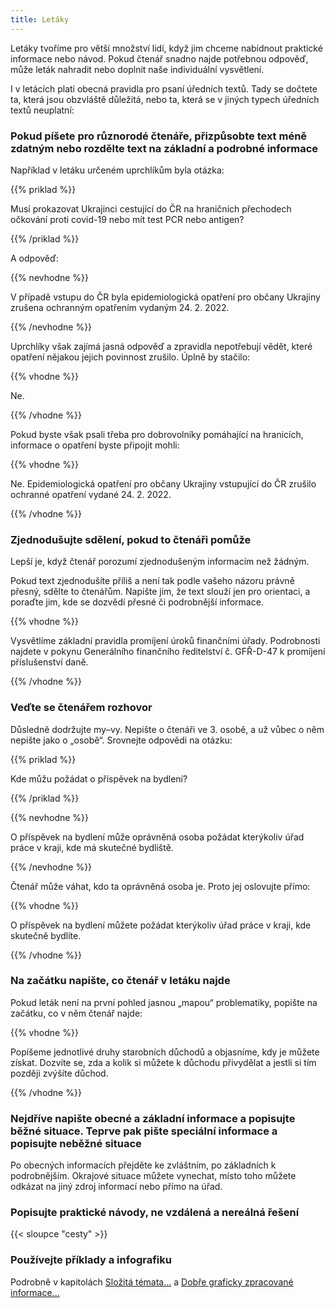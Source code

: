 ```yaml
---
title: Letáky
---
```

Letáky tvoříme pro větší množství lidí, když jim chceme nabídnout praktické informace nebo návod. Pokud čtenář snadno najde potřebnou odpověď, může leták nahradit nebo doplnit naše individuální vysvětlení.

I v letácích platí obecná pravidla pro psaní úředních textů. Tady se dočtete ta, která jsou obzvláště důležitá, nebo ta, která se v jiných typech úředních textů neuplatní:

### Pokud píšete pro různorodé čtenáře, přizpůsobte text méně zdatným nebo rozdělte text na základní a podrobné informace

Například v letáku určeném uprchlíkům byla otázka:

{{% priklad %}}

Musí prokazovat Ukrajinci cestující do ČR na hraničních přechodech očkování proti covid-19 nebo mít test PCR nebo antigen?

{{% /priklad %}}

A odpověď:

{{% nevhodne %}}

V případě vstupu do ČR byla epidemiologická opatření pro občany Ukrajiny zrušena ochranným opatřením vydaným 24. 2. 2022.

{{% /nevhodne %}}

Uprchlíky však zajímá jasná odpověď a zpravidla nepotřebují vědět, které opatření nějakou jejich povinnost zrušilo. Úplně by stačilo:

{{% vhodne %}}

Ne.

{{% /vhodne %}}

Pokud byste však psali třeba pro dobrovolníky pomáhající na hranicích, informace o opatření byste připojit mohli:

{{% vhodne %}}

Ne. Epidemiologická opatření pro občany Ukrajiny vstupující do ČR zrušilo ochranné opatření vydané 24. 2. 2022.

{{% /vhodne %}}

### Zjednodušujte sdělení, pokud to čtenáři pomůže

Lepší je, když čtenář porozumí zjednodušeným informacím než žádným.

Pokud text zjednodušíte příliš a není tak podle vašeho názoru právně přesný, sdělte to čtenářům. Napište jim, že text slouží jen pro orientaci, a poraďte jim, kde se dozvědí přesné či podrobnější informace.

{{% vhodne %}}

Vysvětlíme základní pravidla promíjení úroků finančními úřady. Podrobnosti najdete v pokynu Generálního finančního ředitelství č. GFŘ-D-47 k promíjení příslušenství daně.

{{% /vhodne %}}

### Veďte se čtenářem rozhovor

Důsledně dodržujte my–vy. Nepište o čtenáři ve 3. osobě, a už vůbec o něm nepište jako o „osobě“. Srovnejte odpovědi na otázku:

{{% priklad %}}

Kde můžu požádat o příspěvek na bydlení?

{{% /priklad %}}

{{% nevhodne %}}

O příspěvek na bydlení může oprávněná osoba požádat kterýkoliv úřad práce v kraji, kde má skutečné bydliště.

{{% /nevhodne %}}

Čtenář může váhat, kdo ta oprávněná osoba je. Proto jej oslovujte přímo:

{{% vhodne %}}

O příspěvek na bydlení můžete požádat kterýkoliv úřad práce v kraji, kde skutečně bydlíte.

{{% /vhodne %}}

### Na začátku napište, co čtenář v letáku najde

Pokud leták není na první pohled jasnou „mapou“ problematiky, popište na začátku, co v něm čtenář najde:

{{% vhodne %}}

Popíšeme jednotlivé druhy starobních důchodů a objasníme, kdy je můžete získat. Dozvíte se, zda a kolik si můžete k důchodu přivydělat a jestli si tím později zvýšíte důchod.

{{% /vhodne %}}

### Nejdříve napište obecné a základní informace a popisujte běžné situace. Teprve pak pište speciální informace a popisujte neběžné situace

Po obecných informacích přejděte ke zvláštním, po základních k podrobnějším. Okrajové situace můžete vynechat, místo toho můžete odkázat na jiný zdroj informací nebo přímo na úřad.

### Popisujte praktické návody, ne vzdálená a nereálná řešení

{{< sloupce "cesty" >}}

### Používejte příklady a infografiku

Podrobně v kapitolách [](https://www.ochrance.cz/srozumitelne/slozita_temata_vysvetlete_na_prikladech/)[Složitá témata...](https://www.ochrance.cz/srozumitelne/slozita_temata_vysvetlete_na_prikladech/) a [Dobře graficky zpracované informace...](https://www.ochrance.cz/srozumitelne/dobre_graficky_zpracovane_informace_mohou_vysvetlit_ci_zprehlednit_sdeleni/)